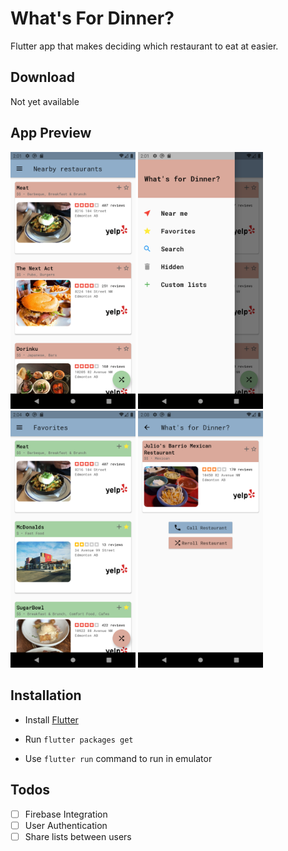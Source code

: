 # What's For Dinner?

Flutter app that makes deciding which restaurant to eat at easier. 

## Download

Not yet available

## App Preview

<p float="left">
  <img src="./images/flutter_01.png" width="200" />
  <img src="./images/flutter_02.png" width="200" /> 
  <img src="./images/flutter_03.png" width="200"/>
  <img src="./images/flutter_04.png" width="200"/>
</p>


## Installation

- Install [Flutter](https://flutter.dev/docs/get-started/install)

- Run `flutter packages get`

- Use `flutter run` command to run in emulator 


## Todos

- [ ] Firebase Integration
- [ ] User Authentication
- [ ] Share lists between users
